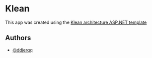 # Klean

This app was created using the [Klean architecture ASP.NET template](https://github.com/ddjerqq/klean)

## Authors

- [@ddjerqq](https://www.github.com/ddjerqq)
